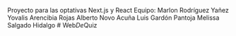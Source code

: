Proyecto para las optativas Next.js y React
Equipo:
Marlon Rodríguez Yañez
Yovalis Arencibia Rojas
Alberto Novo Acuña
Luis Gardón Pantoja
Melissa Salgado Hidalgo
#   W e b _ D e _ Q u i z  
 